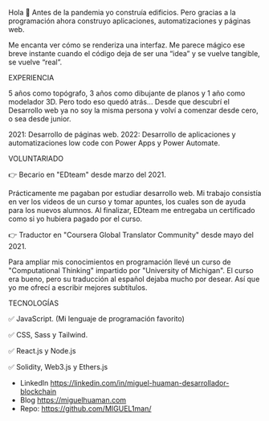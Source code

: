 Hola 👋
Antes de la pandemia yo construía edificios. Pero gracias a la programación ahora construyo aplicaciones, automatizaciones y páginas web.

Me encanta ver cómo se renderiza una interfaz. Me parece mágico ese breve instante cuando el código deja de ser una “idea” y se vuelve tangible, se vuelve “real”.

EXPERIENCIA

5 años como topógrafo, 3 años como dibujante de planos y 1 año como modelador 3D. Pero todo eso quedó atrás... Desde que descubrí el Desarrollo web ya no soy la misma persona y volví a comenzar desde cero, o sea desde junior.

2021: Desarrollo de páginas web.
2022: Desarrollo de aplicaciones y automatizaciones low code con Power Apps y Power Automate.

VOLUNTARIADO

👉 Becario en "EDteam" desde marzo del 2021.

Prácticamente me pagaban por estudiar desarrollo web. Mi trabajo consistía en ver los videos de un curso y tomar apuntes, los cuales son de ayuda para los nuevos alumnos. Al finalizar, EDteam me entregaba un certificado como si yo hubiera pagado por el curso.

👉 Traductor en "Coursera Global Translator Community" desde mayo del 2021.

Para ampliar mis conocimientos en programación llevé un curso de "Computational Thinking" impartido por "University of Michigan". El curso era bueno, pero su traducción al español dejaba mucho por desear. Así que yo me ofrecí a escribir mejores subtítulos.

TECNOLOGÍAS

✅ JavaScript. (Mi lenguaje de programación favorito)

✅ CSS, Sass y Tailwind.

✅ React.js y Node.js

✅ Solidity, Web3.js y Ethers.js

- LinkedIn
https://linkedin.com/in/miguel-huaman-desarrollador-blockchain
- Blog
https://miguelhuaman.com
- Repo:
https://github.com/MIGUEL1man/
